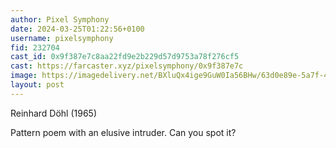 ```yaml
---
author: Pixel Symphony
date: 2024-03-25T01:22:56+0100
username: pixelsymphony
fid: 232704
cast_id: 0x9f387e7c8aa22fd9e2b229d57d9753a78f276cf5
cast: https://farcaster.xyz/pixelsymphony/0x9f387e7c
image: https://imagedelivery.net/BXluQx4ige9GuW0Ia56BHw/63d0e89e-5a7f-4194-c684-832bab4f3000/original
layout: post
---
```


Reinhard Döhl (1965)

Pattern poem with an elusive intruder. Can you spot it?

<img src='https://imagedelivery.net/BXluQx4ige9GuW0Ia56BHw/63d0e89e-5a7f-4194-c684-832bab4f3000/original' alt='' referrerpolicy='no-referrer'/>
